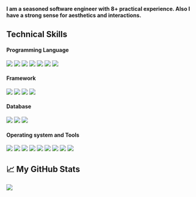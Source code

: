 **I am a seasoned software engineer with 8+ practical experience. Also I have a strong sense for aesthetics and interactions.**

<!--
- 🔭 I’m currently working on ...
- 🌱 I’m currently learning ...
- 👯 I’m looking to collaborate on ...
- 🤔 I’m looking for help with ...
- 💬 Ask me about ...
- 📫 How to reach me: ...
- 😄 Pronouns: ...
- ⚡ Fun fact: ...
-->

## Technical Skills

#### Programming Language

<div>
  <img src="https://img.shields.io/static/v1?label=&message=Go&style=flat-square&logo=Go&color=1D1F21&" />
  <img src="https://img.shields.io/static/v1?label=&message=Typescript&style=flat-square&logo=typescript&color=1D1F21&" />
  <img src="https://img.shields.io/static/v1?label=&message=Javascript&style=flat-square&logo=javascript&color=1D1F21&" />
  <img src="https://img.shields.io/static/v1?label=&message=Html5&style=flat-square&logo=Html5&color=1D1F21&" />
  <img src="https://img.shields.io/static/v1?label=&message=CSS3&style=flat-square&logo=CSS3&color=1D1F21&" />
  <img src="https://img.shields.io/static/v1?label=&message=GraphQL&style=flat-square&logo=GraphQL&color=1D1F21&" />
  <img src ="https://img.shields.io/static/v1?label=&message=Sass&style=flat-square&logo=Sass&color=1D1F21&" />
</div>

#### Framework

<div>
  <img src="https://img.shields.io/static/v1?label=&message=React&style=flat-square&logo=React&color=1D1F21&" />
  <img src="https://img.shields.io/static/v1?label=&message=Vue.JS&style=flat-square&logo=Vue.js&color=1D1F21&" />
  <img src="https://img.shields.io/static/v1?label=&message=NextJS&style=flat-square&logo=Next.js&color=1D1F21&" />
  <img src="https://img.shields.io/static/v1?label=&message=Redux&style=flat-square&logo=Redux&color=1D1F21&" />
</div>

#### Database

<div>
  <img src="https://img.shields.io/static/v1?label=&message=PostgreSQL&style=flat-square&logo=PostgreSQL&color=1D1F21&" />
  <img src="https://img.shields.io/static/v1?label=&message=MySQL&style=flat-square&logo=MySQL&color=1D1F21&" />
  <img src="https://img.shields.io/static/v1?label=&message=Redis&style=flat-square&logo=Redis&color=1D1F21&" />
</div>

#### Operating system and Tools

<div>
  <img src="https://img.shields.io/static/v1?label=&message=MacOS&style=flat-square&logo=MacOS&color=1D1F21&" />
  <img src="https://img.shields.io/static/v1?label=&message=Ubuntu&style=flat-square&logo=Ubuntu&color=1D1F21&" />
  <img src="https://img.shields.io/static/v1?label=&message=Eslint&style=flat-square&logo=Eslint&color=1D1F21&" />
  <img src="https://img.shields.io/static/v1?label=&message=Prettier&style=flat-square&logo=Prettier&color=1D1F21&" />
  <img src="https://img.shields.io/static/v1?label=&message=Jest&style=flat-square&logo=Jest&color=1D1F21&" />
  <img src="https://img.shields.io/static/v1?label=&message=Cypress&style=flat-square&logo=Cypress&color=1D1F21&" />
  <img src="https://img.shields.io/static/v1?label=&message=Npm&style=flat-square&logo=Npm&color=1D1F21&" />
  <img src="https://img.shields.io/static/v1?label=&message=Yarn&style=flat-square&logo=Yarn&color=1D1F21&" />
  <img src="https://img.shields.io/static/v1?label=&message=Webpack&style=flat-square&logo=Webpack&color=1D1F21&" />
</div>
  
## 📈 My GitHub Stats

<img align="center" src="https://github-readme-stats.vercel.app/api?username=90arther&show_icons=true&line_height=27&count_private=true&title_color=ffffff&text_color=c9cacc&icon_color=2bbc8a&bg_color=1d1f21" />

<a title="Create one for me" href="https://github.com/CatsJuice/ssr-contributions-img">
  <img alt="" src="https://ssr-contributions-svg.vercel.app/_/90arther?chart=3dbar&format=svg&animation=fall&weeks=40" >
</a>
